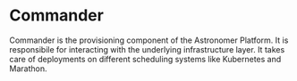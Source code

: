 # Commander

Commander is the provisioning component of the Astronomer Platform. It is responsibile for interacting with the underlying infrastructure layer. It takes care of deployments on different scheduling systems like Kubernetes and Marathon.
